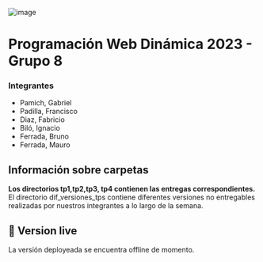 ![image](https://user-images.githubusercontent.com/79814537/227503253-efff5b8d-79b8-4a2b-9e76-79800998b4d5.png)

# Programación Web Dinámica 2023 - Grupo 8


### Integrantes
- Pamich, Gabriel 
- Padilla, Francisco
- Diaz, Fabricio
- Biló, Ignacio
- Ferrada, Bruno
- Ferrada, Mauro


## Información sobre carpetas
 **Los directorios tp1,tp2,tp3, tp4 contienen las entregas correspondientes.**
 El directorio dif_versiones_tps contiene diferentes versiones no entregables realizadas por nuestros integrantes a lo largo de la semana.


## 🚀 Version live
La versión deployeada se encuentra offline de momento.

